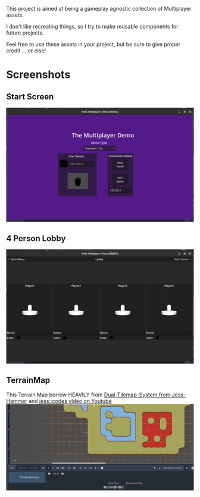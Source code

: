 This project is aimed at being a gameplay agnostic collection of Multiplayer assets. 

I don't like recreating things, so I try to make reusable components for future projects. 

Feel free to use these assets in your project, but be sure to give proper credit ... or else!


# Screenshots
## Start Screen
![Screenshot of StartScreen for "The Multiplayer Demo"](screenshots/StartScreen.png)


## 4 Person Lobby
![Screenshot of a 4 person Multiplayer Lobby for "The Multiplayer Demo"](screenshots/4pLobby.png)


## TerrainMap
This Terrain Map borrow HEAVILY from 
[Dual-Tilemap-System from Jess-Hammer](https://github.com/jess-hammer/dual-grid-tilemap-system-godot) 
and [jess::codes video on Youtube](https://www.youtube.com/watch?v=jEWFSv3ivTg)
![Screenshot of a custom Godot TileMapLayer](screenshots/TerrainMap.png)


